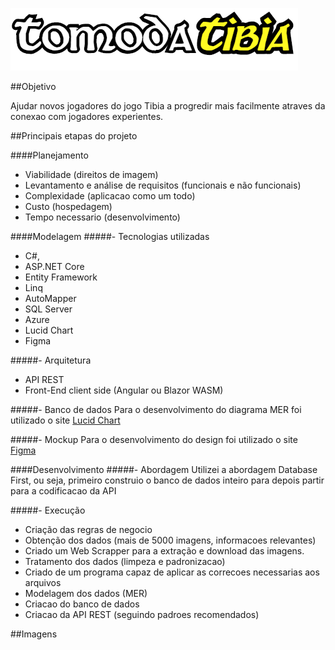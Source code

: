 ![Preview1](./GitHubUtils/imgs/logo_grande.png)  

##Objetivo

Ajudar novos jogadores  do jogo Tibia a progredir mais facilmente atraves da conexao com jogadores experientes. 
 
##Principais etapas do projeto  

####Planejamento

- Viabilidade (direitos de imagem)
- Levantamento e análise de requisitos (funcionais e não funcionais)
- Complexidade (aplicacao como um todo)
- Custo (hospedagem)
- Tempo necessario (desenvolvimento)

####Modelagem
#####- Tecnologias utilizadas
- C#,
- ASP.NET Core
- Entity Framework
- Linq
- AutoMapper
- SQL Server
- Azure
- Lucid Chart
- Figma

#####- Arquitetura
- API REST
- Front-End client side (Angular ou Blazor WASM)


#####- Banco de dados
Para o desenvolvimento do diagrama MER foi utilizado o site [Lucid Chart](https://www.lucidchart.com/ "Lucid Chart")

#####- Mockup
Para o desenvolvimento do design foi utilizado o site [Figma](http://https://www.figma.com/ "Figma")


####Desenvolvimento
#####- Abordagem
Utilizei a abordagem Database First, ou seja, primeiro construio o banco de dados inteiro para depois partir para a codificacao da API

#####- Execução
- Criação das regras de negocio
- Obtenção dos dados (mais de 5000 imagens, informacoes relevantes)
 - Criado um Web Scrapper para a extração e download das imagens.
- Tratamento dos dados (limpeza e padronizacao)
 -  Criado de um programa capaz de aplicar as correcoes necessarias aos arquivos
- Modelagem dos dados (MER)
- Criacao do banco de dados
- Criacao da API REST (seguindo padroes recomendados)

##Imagens

